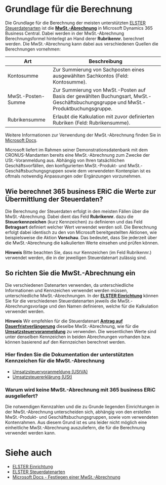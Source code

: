 # Grundlage für die Berechnung

Die Grundlage für die Berechnung der meisten unterstützten [ELSTER Steuerdatenarten](../elster-tax-data-type.md) ist die [**MwSt.-Abrechnung**](https://docs.microsoft.com/de-de/dynamics365/business-central/finance-how-setup-vat-statement) in Microsoft Dynamics 365 Business Central. Dabei werden in der MwSt.-Abrechnung Berechnungsformel hinterlegt an Hand derer **Rubrikennr.** berechnet werden.
Die MwSt.-Abrechnung kann dabei aus verschiedenen Quellen die Berechnungen vornehmen:

| Art | Beschreibung |
| --- | --- |
| Kontosumme | Zur Summierung von Sachposten eines ausgewählten Sachkontos (Feld: Kontosumme). |
| MwSt.-Posten-Summe | Zur Summierung von MwSt.-Posten auf Basis der gewählten Buchungsart, MwSt.-Geschäftsbuchungsgruppe und MwSt.-Produktbuchungsgruppe. |
| Rubrikensumme | Erlaubt die Kalkulation mit zuvor definierten Rubriken (Feld: Rubrikensumme). |

Weitere Informationen zur Verwendung der MwSt.-Abrechnung finden Sie in [Microsoft Docs](https://docs.microsoft.com/de-de/dynamics365/business-central.md).

Microsoft liefert im Rahmen seiner Demonstrationsdatenbank mit dem CRONUS-Mandanten bereits eine MwSt.-Abrechnung zum Zwecke der USt.-Voranmeldung aus. Abhängig von Ihren tatsächlichen Geschäftsvorfällen, den konfigurierten MwSt.-Produkt- und MwSt.-Geschäftsbuchungsgruppen sowie dem verwendeten Kontenplan ist es oftmals notwendig Anpassungen oder Ergänzungen vorzunehmen.

## Wie berechnet 365 business ERiC die Werte zur Übermittlung der Steuerdaten?

Die Berechnung der Steuerdaten erfolgt in den meisten Fällen über die MwSt.-Abrechnung. Dabei dient das Feld **Rubrikennr.** dazu die **Steuerkennzeichen** (kurz Kennzeichen) zu definieren und das Feld **Betragsart** definiert welcher Wert verwendet werden soll. Die Berechnung erfolgt dabei identisch zu den von Microsoft bereitgestellten Aktionen, wie beispielsweise die Aktion **Vorschau**. Das bedeutet, dass Sie jederzeit über die MwSt.-Abrechnung die kalkulierten Werte einsehen und prüfen können.

<div class="alert alert-info">
    <i class="fa-duotone fa-solid fa-circle-info fa-xl"></i>
    <strong>Hinweis</strong> Bitte beachten Sie, dass nur Kennzeichen (im Feld Rubrikennr.) verwendet werden, die in der jeweiligen Steuerdatenart zulässig sind.
</div>

## So richten Sie die MwSt.-Abrechnung ein

Die verschiedenen Datenarten verwenden, da unterschiedliche Informationen und Kennzeichen verwendet werden müssen, unterschiedliche MwSt.-Abrechnungen. In der [**ELSTER Einrichtung**](../elster-tax-data-type.md) können Sie für die verschiedenen Steuerdatenarten jeweils die MwSt.-Abrechnungsvorlage und den Namen definieren, welche für die Kalkulation verwendet werden.

<div class="alert alert-info">
    <i class="fa-duotone fa-solid fa-circle-info fa-xl"></i>
    <strong>Hinweis</strong> Wir empfehlen für die Steuerdatenart <a href="../elster-permanent-time-limit-extension.md"><b>Antrag auf Dauerfristverlängerung</b></a> dieselbe MwSt.-Abrechnung, wie für die <a href="../elster-sales-vat-adv-notification.md"><b>Umsatzsteuervoranmeldung</b></a> zu verwenden. Die wesentlichen Werte sind unter denselben Kennzeichen in beiden Abrechnungen vorhanden bzw. können basierend auf den Kennzeichen berechnet werden.
</div>

### Hier finden Sie die Dokumentation der unterstützten Kennzeichen für die MwSt.-Abrechnung 

- [Umsatzsteuervoranmeldung (UStVA)](./sales-vat-adv-notification.md)
- [Umsatzsteuererklärung (USt)](./annual-vat-return.md)

### Warum wird keine MwSt.-Abrechnung mit 365 business ERiC ausgeliefert?

Die notwendigen Kennzahlen und die zu Grunde liegenden Einrichtungen in der MwSt.-Abrechnung unterscheiden sich, abhängig von den erstellen MwSt.-Produkt- und Geschäftsbuchungsgruppen, sowie vom verwendeten Kontenrahmen. Aus diesem Grund ist es uns leider nicht möglich eine einheitliche MwSt.-Abrechnung auszuliefern, die für die Berechnung verwendet werden kann.

# Siehe auch
 - [ELSTER Einrichtung](../setup.md)
 - [ELSTER Steuerdatenarten](../elster-tax-data-type.md)
 - [Microsoft Docs - Festlegen einer MwSt.-Abrechnung](https://docs.microsoft.com/de-de/dynamics365/business-central/finance-how-setup-vat-statement)